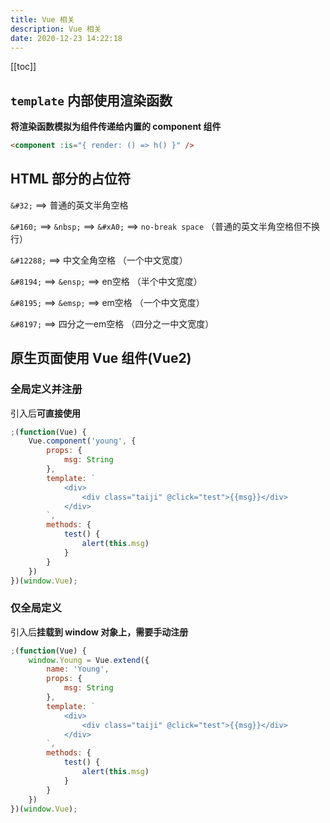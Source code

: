 ```yaml
---
title: Vue 相关
description: Vue 相关
date: 2020-12-23 14:22:18
---
```


[[toc]]

## `template` 内部使用渲染函数

**将渲染函数模拟为组件传递给内置的 component 组件**

```html
<component :is="{ render: () => h() }" />
```

## HTML 部分的占位符

`&#32;` ==> 普通的英文半角空格

`&#160;` ==> `&nbsp;` ==> `&#xA0;` ==> `no-break space` （普通的英文半角空格但不换行）

`&#12288;` ==> 中文全角空格 （一个中文宽度）

`&#8194;` ==> `&ensp;` ==> en空格 （半个中文宽度）

`&#8195;` ==> `&emsp;` ==> em空格 （一个中文宽度）

`&#8197;` ==> 四分之一em空格 （四分之一中文宽度）

## 原生页面使用 Vue 组件(Vue2)

### 全局定义并注册

引入后**可直接使用**

```js
;(function(Vue) {
	Vue.component('young', {
		props: {
			msg: String
		},
		template: `
			<div>
				<div class="taiji" @click="test">{{msg}}</div>
			</div>
		`,
		methods: {
			test() {
				alert(this.msg)
			}
		}
	})
})(window.Vue);
```

### 仅全局定义

引入后**挂载到 window 对象上，需要手动注册**

```js
;(function(Vue) {
	window.Young = Vue.extend({
		name: 'Young',
		props: {
			msg: String
		},
		template: `
			<div>
				<div class="taiji" @click="test">{{msg}}</div>
			</div>
		`,
		methods: {
			test() {
				alert(this.msg)
			}
		}
	})
})(window.Vue);
```